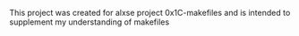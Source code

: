This project was created for alxse project 0x1C-makefiles and is intended to supplement my understanding of makefiles
